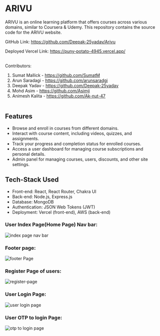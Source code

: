 # ARIVU

ARIVU is an online learning platform that offers courses across various domains, similar to Coursera & Udemy. This repository contains the source code for the ARIVU website.


 GitHub Link: https://github.com/Deepak-25yadav/Arivu

 Deployed Vercel Link: https://puny-potato-4945.vercel.app/ 
<br><br>

Contributors: <br>
1. Sumat Mallick - https://github.com/SumatM <br>
2. Arun Saradagi - https://github.com/arunsaradgi <br>
3. Deepak Yadav - https://github.com/Deepak-25yadav <br>
4. Mohd Asim - https://github.com/Asimji <br>
5. Animesh Kalita - https://github.com/Ak-nut-47 <br><br>

## Features

- Browse and enroll in courses from different domains.
- Interact with course content, including videos, quizzes, and assignments.
- Track your progress and completion status for enrolled courses.
- Access a user dashboard for managing course subscriptions and personal details.
- Admin panel for managing courses, users, discounts, and other site settings.

## Tech-Stack Used

- Front-end: React, React Router, Chakra UI
- Back-end: Node.js, Express.js
- Database: MongoDB
- Authentication: JSON Web Tokens (JWT)
- Deployment: Vercel (front-end), AWS (back-end)


### User Index Page(Home Page) Nav bar: <br>
![index page nav bar](https://drive.google.com/file/d/13ZF7T2DA2uKgosTHnXh6sFM9vNQ3SK9A/view) <br>

### Footer page: <br>
![footer Page](https://user-images.githubusercontent.com/62326876/213937788-20021385-3487-45d2-9e39-0538aa97daa3.png) <br>

### Register Page of users: <br>
![register-page](https://user-images.githubusercontent.com/62326876/213937813-551c7d5e-a2d3-4808-956c-f41b581415f6.png) <br>

### User Login Page: <br>
![user login page](https://user-images.githubusercontent.com/62326876/213937831-0e703793-89d8-4ad4-8ae8-a8d94f31e8b5.png) <br>

### User OTP to login Page: <br>
![otp to login page](https://user-images.githubusercontent.com/62326876/213937851-91cd3ec3-3909-4a6d-bc17-f3122678bfdd.png) <br>
